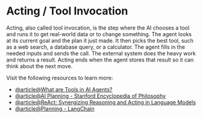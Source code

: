 # Acting / Tool Invocation

Acting, also called tool invocation, is the step where the AI chooses a tool and runs it to get real-world data or to change something. The agent looks at its current goal and the plan it just made. It then picks the best tool, such as a web search, a database query, or a calculator. The agent fills in the needed inputs and sends the call. The external system does the heavy work and returns a result. Acting ends when the agent stores that result so it can think about the next move.

Visit the following resources to learn more:

- [@article@What are Tools in AI Agents?](https://huggingface.co/learn/agents-course/en/unit1/tools)
- [@article@AI Planning - Stanford Encyclopedia of Philosophy](https://plato.stanford.edu/entries/planning/)
- [@article@ReAct: Synergizing Reasoning and Acting in Language Models](https://arxiv.org/abs/2210.03629)
- [@article@Planning - LangChain](https://python.langchain.com/v0.2/docs/concepts/#planning)
